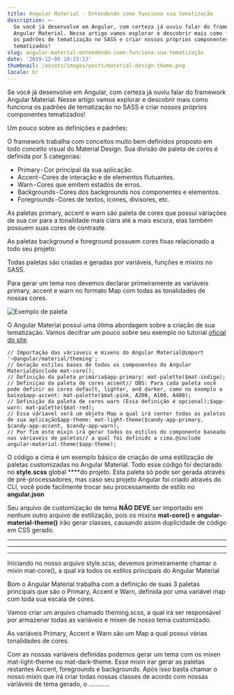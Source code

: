 ```yaml
---
title: Angular Material - Entendendo como funciona sua tematização
description: >-
  Se você já desenvolve em Angular, com certeza já ouviu falar do framework
  Angular Material. Nesse artigo vamos explorar e descobrir mais como funciona
  os padrões de tematização no SASS e criar nossos próprios componentes
  tematizados!
slug: angular-material-entendendo-como-funciona-sua-tematização
date: '2019-12-09 10:13:13'
thumbnail: /assets/images/posts/material-design-theme.png
locale: br
---
```

Se você já desenvolve em Angular, com certeza já ouviu falar do framework Angular Material. Nesse artigo vamos explorar e descobrir mais como funciona os padrões de tematização no SASS e criar nossos próprios componentes tematizados!

Um pouco sobre as definições e padrões:

O framework trabalha com conceitos muito bem definidos proposto em todo conceito visual do Material Design. Sua divisão de paleta de cores é definida  por 5 categorias:

* Primary - Cor principal da sua aplicação.
* Accent - Cores de interação e de elementos flutuantes.
* Warn - Cores que emitem estados de erros.
* Backgrounds - Cores dos backgrounds  nos componentes e elementos.
* Foregrounds - Cores de textos, ícones, divisores, etc.

As paletas primary, accent e warn são paleta de cores que possuí váriações de sua cor para a tonalidade mais clara até a mais escura, elas também possuem suas cores de contraste.

As paletas background e foreground possuem cores fixas relacionado a todo seu projeto:

Todas paletas são criadas e geradas por variáveis, funções e mixins no SASS.

Para gerar um tema nos devemos declarar primeiramente as variáveis primary, accent e warn no formato Map com todas as tonalidades de nossas cores.

![Exemplo de paleta](/assets/images/posts/material-design-theme.png "Exemplo de paleta")

O Angular Material possuí uma ótima abordagem sobre a criação de sua tematização. Vamos decifrar um pouco sobre seu exemplo no tutorial [oficial do site](https://material.angular.io/guide/theming).

```
// Importação das váriaveis e mixens do Angular Material@import '~@angular/material/theming';// Geração estilos bases de todos os componentes do Angular Material@include mat-core();// Definição da paleta primária$app-primary: mat-palette($mat-indigo);// Definiçao da paleta de cores accent// OBS: Para cada paleta você pode definir as cores default, lighter, and darker, como no exemplo a baixo$app-accent: mat-palette($mat-pink, A200, A100, A400);// Definição da paleta de cores warn (Essa definição é opcional);$app-warn: mat-palette($mat-red);// Essa váriavel será um objeto Map a qual irá conter todas as paletas de sua aplicação$app-theme: mat-light-theme($candy-app-primary, $candy-app-accent, $candy-app-warn);// Por fim este mixin irá gerar todos os estilos do componente baseado nas váriaveis de paletas// a qual foi definido a cima.@include angular-material-theme($app-theme);
```



O código a cima é um exemplo básico de criação de uma estilização de paletas customizadas no Angular Material. Todo esse código foi declarado no **style.scss** global ****do projeto. Esta paleta só pode ser gerada através de pré-processadores, mas caso seu projeto Angular foi criado através do CLI, você pode facilmente trocar seu processamento de estilo no **angular.json**

Seu arquivo de customização de tema **NÃO DEVE** ser importado em nenhum outro arquivo de estilização, pois os mixins **mat-core()** e **angular-material-theme()** irão gerar classes, causando assim duplicidade de código em CSS gerado.

****

****

****

Iniciando no nosso arquivo style.scss, devemos primeiramente chamar o mixin mat-core(), a qual irá todos os estilos principais do Angular Material

Bom o Angular Material trabalha com a definição de suas 3 paletas principais que são o Primary, Accent e Warn, definida por uma variável map com toda sua escala de cores.

Vamos criar um arquivo chamado theming.scss, a qual irá ser responsável por armazenar todas as variáveis e mixen de nosso tema customizado.

As variáveis Primary, Accent e Warn são um Map a qual possui várias tonalidades de cores.

Com as nossas variáveis definidas podemos gerar um tema com os mixen mat-light-theme ou mat-dark-theme. Esse mixin irar gerar as paletas restantes Accent, foregrounds e backgrounds. Após isso basta chamar o nosso mixin que irá criar todas nossas classes de acordo com nossas variáveis de tema gerado, o …………
